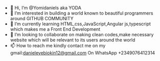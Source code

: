 - 👋 Hi, I’m @Yomidaniels aka YODA
- 👀 I’m interested in building a world known to beautiful programmers around GITHUB COMMUNITY 
- 🌱 I’m currently learning HTML,css,JavaScript,Angular js,typescript which makes me a Front End Development 
- 💞️ I’m looking to collaborate on making clean codes,make necessary website which will be relevant to its users around the world 
- 📫 How to reach me kindly contact me on my gmail:danieleyebiokin12@gmail.com
                                       On WhatsApp +2349076412314

<!---
Yomidaniel/Yomidaniel is a ✨ special ✨ repository because its `README.md` (this file) appears on your GitHub profile.
You can click the Preview link to take a look at your changes.
--->
